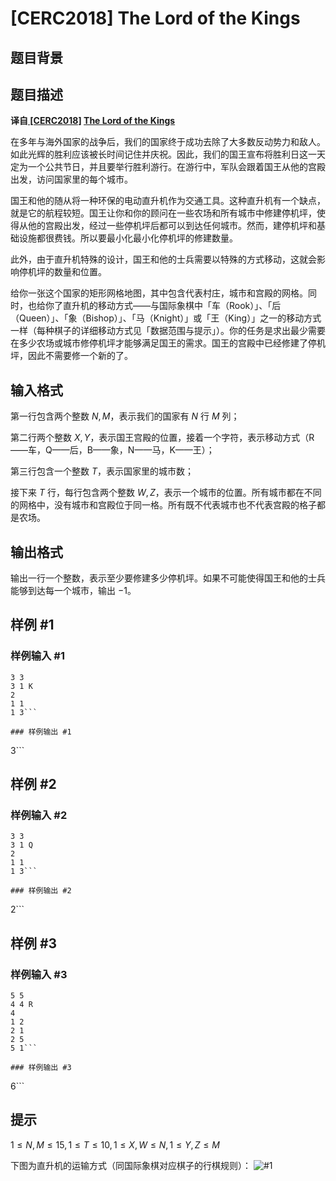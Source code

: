 # [CERC2018] The Lord of the Kings

## 题目背景



## 题目描述

**译自[ [CERC2018]](https://contest.felk.cvut.cz/18cerc/) [The Lord of the Kings](https://contest.felk.cvut.cz/18cerc/solved/king.pdf)**

在多年与海外国家的战争后，我们的国家终于成功去除了大多数反动势力和敌人。如此光辉的胜利应该被长时间记住并庆祝。因此，我们的国王宣布将胜利日这一天定为一个公共节日，并且要举行胜利游行。在游行中，军队会跟着国王从他的宫殿出发，访问国家里的每个城市。

国王和他的随从将一种环保的电动直升机作为交通工具。这种直升机有一个缺点，就是它的航程较短。国王让你和你的顾问在一些农场和所有城市中修建停机坪，使得从他的宫殿出发，经过一些停机坪后都可以到达任何城市。然而，建停机坪和基础设施都很费钱。所以要最小化最小化停机坪的修建数量。

此外，由于直升机特殊的设计，国王和他的士兵需要以特殊的方式移动，这就会影响停机坪的数量和位置。

给你一张这个国家的矩形网格地图，其中包含代表村庄，城市和宫殿的网格。同时，也给你了直升机的移动方式——与国际象棋中「车（Rook）」、「后（Queen）」、「象（Bishop）」、「马（Knight）」或「王（King）」之一的移动方式一样（每种棋子的详细移动方式见「数据范围与提示」）。你的任务是求出最少需要在多少农场或城市修停机坪才能够满足国王的需求。国王的宫殿中已经修建了停机坪，因此不需要修一个新的了。

## 输入格式

第一行包含两个整数 $N,M$，表示我们的国家有 $N$ 行 $M$ 列；

第二行两个整数 $X,Y$，表示国王宫殿的位置，接着一个字符，表示移动方式（R——车，Q——后，B——象，N——马，K——王）；

第三行包含一个整数 $T$，表示国家里的城市数；

接下来 $T$ 行，每行包含两个整数 $W,Z$，表示一个城市的位置。所有城市都在不同的网格中，没有城市和宫殿位于同一格。所有既不代表城市也不代表宫殿的格子都是农场。

## 输出格式

输出一行一个整数，表示至少要修建多少停机坪。如果不可能使得国王和他的士兵能够到达每一个城市，输出 $-1$。

## 样例 #1

### 样例输入 #1
```
3 3
3 1 K
2
1 1
1 3```

### 样例输出 #1

```
3```

## 样例 #2

### 样例输入 #2
```
3 3
3 1 Q
2
1 1
1 3```

### 样例输出 #2

```
2```

## 样例 #3

### 样例输入 #3
```
5 5
4 4 R
4
1 2
2 1
2 5
5 1```

### 样例输出 #3

```
6```

## 提示

$1 ≤ N, M ≤ 15,1 ≤ T ≤ 10, 1 ≤ X ,W ≤ N,1≤Y, Z≤M$

下图为直升机的运输方式（同国际象棋对应棋子的行棋规则）：
![#1](https://cdn.luogu.com.cn/upload/image_hosting/ip5cnfsa.png)
